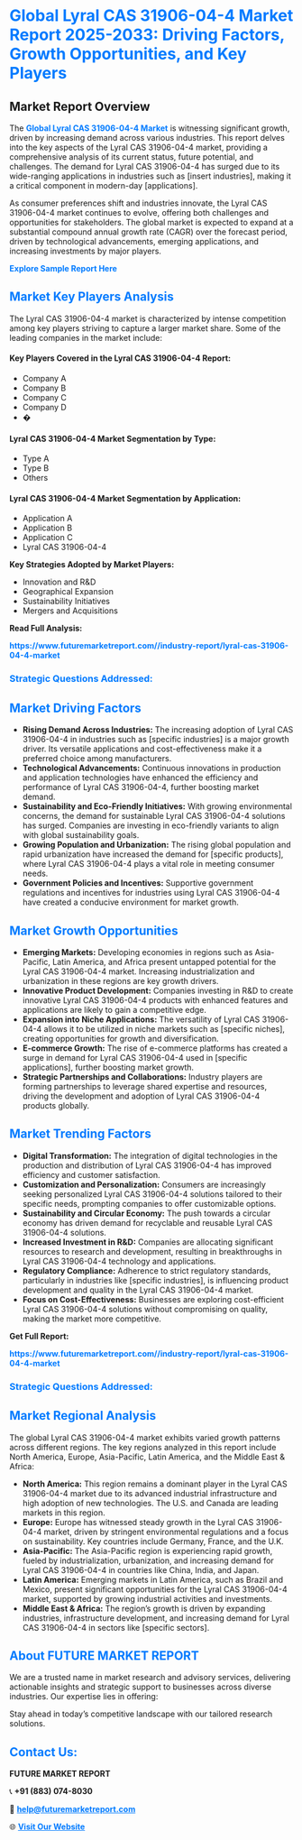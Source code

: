 <h1 style="color: #007BFF;">Global Lyral CAS 31906-04-4 Market Report 2025-2033: Driving Factors, Growth Opportunities, and Key Players</h1>

<section id="overview">
<h2>Market Report Overview</h2>
<p>The <a href="https://www.futuremarketreport.com//industry-report/lyral-cas-31906-04-4-market" style="color: #007BFF; text-decoration: none;"><strong>Global Lyral CAS 31906-04-4 Market</strong></a> is witnessing significant growth, driven by increasing demand across various industries. This report delves into the key aspects of the Lyral CAS 31906-04-4 market, providing a comprehensive analysis of its current status, future potential, and challenges. The demand for Lyral CAS 31906-04-4 has surged due to its wide-ranging applications in industries such as [insert industries], making it a critical component in modern-day [applications].</p>
<p>As consumer preferences shift and industries innovate, the Lyral CAS 31906-04-4 market continues to evolve, offering both challenges and opportunities for stakeholders. The global market is expected to expand at a substantial compound annual growth rate (CAGR) over the forecast period, driven by technological advancements, emerging applications, and increasing investments by major players.</p>
</section>

<section id="overview">
<p><a href="https://www.futuremarketreport.com//request-sample/reportId=86047" style="color: #007BFF; text-decoration: none;"><strong>Explore Sample Report Here</strong></a></p>
</section>

<section id="key-players">
<h2 style="color: #007BFF;">Market Key Players Analysis</h2>
<p>The Lyral CAS 31906-04-4 market is characterized by intense competition among key players striving to capture a larger market share. Some of the leading companies in the market include:</p>
<h4>Key Players Covered in the Lyral CAS 31906-04-4 Report:</h4>
<ul><li>Company A</li><li>Company B</li><li>Company C</li><li>Company D</li><li>�</li></ul>
<h4>Lyral CAS 31906-04-4 Market Segmentation by Type:</h4>
<ul><li>Type A</li><li>Type B</li><li>Others</li></ul>

<h4>Lyral CAS 31906-04-4 Market Segmentation by Application:</h4>
<ul><li>Application A</li><li>Application B</li><li>Application C</li><li>Lyral CAS 31906-04-4</li></ul>
<p><strong>Key Strategies Adopted by Market Players:</strong></p>
<ul>
<li>Innovation and R&D</li>
<li>Geographical Expansion</li>
<li>Sustainability Initiatives</li>
<li>Mergers and Acquisitions</li>
</ul>
</section>

<section>
<p><strong>Read Full Analysis: </strong></p><a href="https://www.futuremarketreport.com//industry-report/lyral-cas-31906-04-4-market" style="color: #007BFF; text-decoration: none;"><strong>https://www.futuremarketreport.com//industry-report/lyral-cas-31906-04-4-market</strong></a>
<h3 style="color: #007BFF;">Strategic Questions Addressed:</h3>
</section>

<section id="driving-factors">
<h2 style="color: #007BFF;">Market Driving Factors</h2>
<ul>
<li><strong>Rising Demand Across Industries:</strong> The increasing adoption of Lyral CAS 31906-04-4 in industries such as [specific industries] is a major growth driver. Its versatile applications and cost-effectiveness make it a preferred choice among manufacturers.</li>
<li><strong>Technological Advancements:</strong> Continuous innovations in production and application technologies have enhanced the efficiency and performance of Lyral CAS 31906-04-4, further boosting market demand.</li>
<li><strong>Sustainability and Eco-Friendly Initiatives:</strong> With growing environmental concerns, the demand for sustainable Lyral CAS 31906-04-4 solutions has surged. Companies are investing in eco-friendly variants to align with global sustainability goals.</li>
<li><strong>Growing Population and Urbanization:</strong> The rising global population and rapid urbanization have increased the demand for [specific products], where Lyral CAS 31906-04-4 plays a vital role in meeting consumer needs.</li>
<li><strong>Government Policies and Incentives:</strong> Supportive government regulations and incentives for industries using Lyral CAS 31906-04-4 have created a conducive environment for market growth.</li>
</ul>
</section>

<section id="growth-opportunities">
<h2 style="color: #007BFF;">Market Growth Opportunities</h2>
<ul>
<li><strong>Emerging Markets:</strong> Developing economies in regions such as Asia-Pacific, Latin America, and Africa present untapped potential for the Lyral CAS 31906-04-4 market. Increasing industrialization and urbanization in these regions are key growth drivers.</li>
<li><strong>Innovative Product Development:</strong> Companies investing in R&D to create innovative Lyral CAS 31906-04-4 products with enhanced features and applications are likely to gain a competitive edge.</li>
<li><strong>Expansion into Niche Applications:</strong> The versatility of Lyral CAS 31906-04-4 allows it to be utilized in niche markets such as [specific niches], creating opportunities for growth and diversification.</li>
<li><strong>E-commerce Growth:</strong> The rise of e-commerce platforms has created a surge in demand for Lyral CAS 31906-04-4 used in [specific applications], further boosting market growth.</li>
<li><strong>Strategic Partnerships and Collaborations:</strong> Industry players are forming partnerships to leverage shared expertise and resources, driving the development and adoption of Lyral CAS 31906-04-4 products globally.</li>
</ul>
</section>

<section id="trending-factors">
<h2 style="color: #007BFF;">Market Trending Factors</h2>
<ul>
<li><strong>Digital Transformation:</strong> The integration of digital technologies in the production and distribution of Lyral CAS 31906-04-4 has improved efficiency and customer satisfaction.</li>
<li><strong>Customization and Personalization:</strong> Consumers are increasingly seeking personalized Lyral CAS 31906-04-4 solutions tailored to their specific needs, prompting companies to offer customizable options.</li>
<li><strong>Sustainability and Circular Economy:</strong> The push towards a circular economy has driven demand for recyclable and reusable Lyral CAS 31906-04-4 solutions.</li>
<li><strong>Increased Investment in R&D:</strong> Companies are allocating significant resources to research and development, resulting in breakthroughs in Lyral CAS 31906-04-4 technology and applications.</li>
<li><strong>Regulatory Compliance:</strong> Adherence to strict regulatory standards, particularly in industries like [specific industries], is influencing product development and quality in the Lyral CAS 31906-04-4 market.</li>
<li><strong>Focus on Cost-Effectiveness:</strong> Businesses are exploring cost-efficient Lyral CAS 31906-04-4 solutions without compromising on quality, making the market more competitive.</li>
</ul>
</section>

<section>
<p><strong>Get Full Report: </strong></p><a href="https://www.futuremarketreport.com//industry-report/lyral-cas-31906-04-4-market" style="color: #007BFF; text-decoration: none;"><strong>https://www.futuremarketreport.com//industry-report/lyral-cas-31906-04-4-market</strong></a>
<h3 style="color: #007BFF;">Strategic Questions Addressed:</h3>
</section>


<section id="regional-analysis">
<h2 style="color: #007BFF;">Market Regional Analysis</h2>
<p>The global Lyral CAS 31906-04-4 market exhibits varied growth patterns across different regions. The key regions analyzed in this report include North America, Europe, Asia-Pacific, Latin America, and the Middle East & Africa:</p>
<ul>
<li><strong>North America:</strong> This region remains a dominant player in the Lyral CAS 31906-04-4 market due to its advanced industrial infrastructure and high adoption of new technologies. The U.S. and Canada are leading markets in this region.</li>
<li><strong>Europe:</strong> Europe has witnessed steady growth in the Lyral CAS 31906-04-4 market, driven by stringent environmental regulations and a focus on sustainability. Key countries include Germany, France, and the U.K.</li>
<li><strong>Asia-Pacific:</strong> The Asia-Pacific region is experiencing rapid growth, fueled by industrialization, urbanization, and increasing demand for Lyral CAS 31906-04-4 in countries like China, India, and Japan.</li>
<li><strong>Latin America:</strong> Emerging markets in Latin America, such as Brazil and Mexico, present significant opportunities for the Lyral CAS 31906-04-4 market, supported by growing industrial activities and investments.</li>
<li><strong>Middle East & Africa:</strong> The region’s growth is driven by expanding industries, infrastructure development, and increasing demand for Lyral CAS 31906-04-4 in sectors like [specific sectors].</li>
</ul>
</section>

<footer>
<h2 style="color: #007BFF;">About FUTURE MARKET REPORT</h2>
<p>We are a trusted name in market research and advisory services, delivering actionable insights and strategic support to businesses across diverse industries. Our expertise lies in offering:</p>

<p>Stay ahead in today’s competitive landscape with our tailored research solutions.</p>

<h2 style="color: #007BFF;">Contact Us:</h2>
<p><strong>FUTURE MARKET REPORT</strong></p>
<p>📞 <strong>+91 (883) 074-8030</strong></p>
<p>📧 <strong><a href="mailto:help@futuremarketreport.com" style="color: #007BFF;">help@futuremarketreport.com</a></strong></p>
<p>🌐 <strong><a href="https://www.futuremarketreport.com/" style="color: #007BFF;">Visit Our Website</a></strong></p>
</footer>